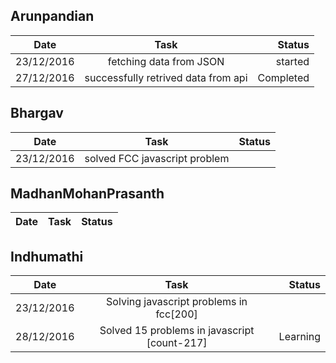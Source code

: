## Arunpandian

| Date        | Task           | Status  |
| ------------- |:-------------:| -----:|
| 23/12/2016      | fetching data from JSON | started |
| 27/12/2016      | successfully retrived data from api      |   Completed |


## Bhargav

| Date        | Task           | Status  |
| ------------- |:-------------:| -----:|
|  23/12/2016 |solved FCC javascript problem|        |
## MadhanMohanPrasanth

| Date        | Task           | Status  |
| ------------- |:-------------:| -----:|


## Indhumathi

| Date        | Task           | Status  |
| ------------- |:-------------:| -----:|
|23/12/2016|Solving javascript problems in fcc[200]| 
28/12/2016 | Solved 15 problems in javascript [count-217]| Learning| 
